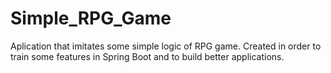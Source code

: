 # Simple_RPG_Game

Aplication that imitates some simple logic of RPG game.
Created in order to train some features in Spring Boot and to build better applications.


